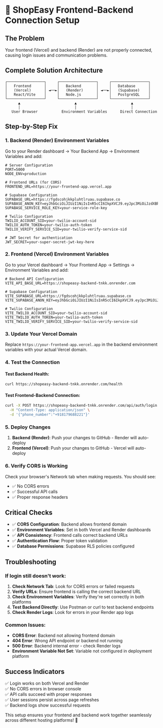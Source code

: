 # 🚀 ShopEasy Frontend-Backend Connection Setup

## The Problem
Your frontend (Vercel) and backend (Render) are not properly connected, causing login issues and communication problems.

## Complete Solution Architecture

```
┌─────────────────┐     ┌─────────────────┐     ┌─────────────────┐
│   Frontend      │     │   Backend       │     │   Database      │
│   (Vercel)      │ ◄──►│   (Render)      │ ◄──►│   (Supabase)    │
│   React/Vite    │     │   Node.js       │     │   PostgreSQL    │
└─────────────────┘     └─────────────────┘     └─────────────────┘
      ▲                         ▲                         ▲
      │                         │                         │
   User Browser           Environment Variables      Direct Connection
```

## Step-by-Step Fix

### 1. Backend (Render) Environment Variables

Go to your Render dashboard → Your Backend App → Environment Variables and add:

```env
# Server Configuration
PORT=5000
NODE_ENV=production

# Frontend URLs (for CORS)
FRONTEND_URL=https://your-frontend-app.vercel.app

# Supabase Configuration
SUPABASE_URL=https://fgdscohjkkpluhtlruau.supabase.co
SUPABASE_ANON_KEY=eyJhbGciOiJIUzI1NiIsInR5cCI6IkpXVCJ9.eyJpc3MiOiJzdXBhYmFzZSIsInJlZiI6ImZnZHNjb2hqa2twbHVodGxydWF1Iiwicm9sZSI6ImFub24iLCJpYXQiOjE3NTY3NDI1MzEsImV4cCI6MjA3MjMxODUzMX0.P59uwU00Tu7WIMC85k8uoURIysBZI55g8HN9hwtK3jU
SUPABASE_SERVICE_ROLE_KEY=your-service-role-key

# Twilio Configuration
TWILIO_ACCOUNT_SID=your-twilio-account-sid
TWILIO_AUTH_TOKEN=your-twilio-auth-token
TWILIO_VERIFY_SERVICE_SID=your-twilio-verify-service-sid

# JWT Secret for authentication
JWT_SECRET=your-super-secret-jwt-key-here
```

### 2. Frontend (Vercel) Environment Variables

Go to your Vercel dashboard → Your Frontend App → Settings → Environment Variables and add:

```env
# Backend API Configuration
VITE_API_BASE_URL=https://shopeasy-backend-tnkk.onrender.com

# Supabase Configuration
VITE_SUPABASE_URL=https://fgdscohjkkpluhtlruau.supabase.co
VITE_SUPABASE_ANON_KEY=eyJhbGciOiJIUzI1NiIsInR5cCI6IkpXVCJ9.eyJpc3MiOiJzdXBhYmFzZSIsInJlZiI6ImZnZHNjb2hqa2twbHVodGxydWF1Iiwicm9sZSI6ImFub24iLCJpYXQiOjE3NTY3NDI1MzEsImV4cCI6MjA3MjMxODUzMX0.P59uwU00Tu7WIMC85k8uoURIysBZI55g8HN9hwtK3jU

# Twilio Configuration
VITE_TWILIO_ACCOUNT_SID=your-twilio-account-sid
VITE_TWILIO_AUTH_TOKEN=your-twilio-auth-token
VITE_TWILIO_VERIFY_SERVICE_SID=your-twilio-verify-service-sid
```

### 3. Update Your Vercel Domain

Replace `https://your-frontend-app.vercel.app` in the backend environment variables with your actual Vercel domain.

### 4. Test the Connection

#### Test Backend Health:
```bash
curl https://shopeasy-backend-tnkk.onrender.com/health
```

#### Test Frontend-Backend Connection:
```bash
curl -X POST https://shopeasy-backend-tnkk.onrender.com/api/auth/login \
  -H "Content-Type: application/json" \
  -d '{"phone_number":"+918179688221"}'
```

### 5. Deploy Changes

1. **Backend (Render)**: Push your changes to GitHub - Render will auto-deploy
2. **Frontend (Vercel)**: Push your changes to GitHub - Vercel will auto-deploy

### 6. Verify CORS is Working

Check your browser's Network tab when making requests. You should see:
- ✅ No CORS errors
- ✅ Successful API calls
- ✅ Proper response headers

## Critical Checks

- ✅ **CORS Configuration**: Backend allows frontend domain
- ✅ **Environment Variables**: Set in both Vercel and Render dashboards
- ✅ **API Consistency**: Frontend calls correct backend URLs
- ✅ **Authentication Flow**: Proper token validation
- ✅ **Database Permissions**: Supabase RLS policies configured

## Troubleshooting

### If login still doesn't work:

1. **Check Network Tab**: Look for CORS errors or failed requests
2. **Verify URLs**: Ensure frontend is calling the correct backend URL
3. **Check Environment Variables**: Verify they're set correctly in both platforms
4. **Test Backend Directly**: Use Postman or curl to test backend endpoints
5. **Check Render Logs**: Look for errors in your Render app logs

### Common Issues:

- **CORS Error**: Backend not allowing frontend domain
- **404 Error**: Wrong API endpoint or backend not running
- **500 Error**: Backend internal error - check Render logs
- **Environment Variable Not Set**: Variable not configured in deployment platform

## Success Indicators

✅ Login works on both Vercel and Render  
✅ No CORS errors in browser console  
✅ API calls succeed with proper responses  
✅ User sessions persist across page refreshes  
✅ Backend logs show successful requests  

This setup ensures your frontend and backend work together seamlessly across different hosting platforms! 🚀
